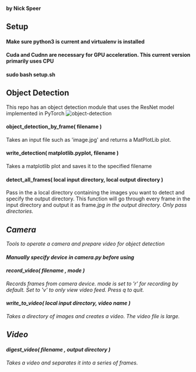 #### by Nick Speer

## Setup
#### Make sure python3 is current and virtualenv is installed
#### Cuda and Cudnn are necessary for GPU acceleration. This current version primarily uses CPU
#### sudo bash setup.sh

## Object Detection
This repo has an object detection module that uses the ResNet model implemented in PyTorch
![object-detection](https://github.com/nspeer12/Jimbo/blob/master/sample-output.jpg)

#### object_detection_by_frame( filename )
Takes an input file such as 'image.jpg' and returns a MatPlotLib plot.

#### write_detection( matplotlib.pyplot, filename )
Takes a matplotlib plot and saves it to the specified filename

#### detect_all_frames( local input directory, local output directory )
Pass in the a local directory containing the images you want to detect and specify the output directory. This function will go through every frame in the input directory and output it as frame<i>.jpg in the output directory. Only pass directories.


## Camera
Tools to operate a camera and prepare video for object detection

#### Manually specify device in camera.py before using

#### record_video( filename , mode )
Records frames from camera device.
mode is set to 'r' for recording by default. Set to 'v' to only view video feed.
Press q to quit.

#### write_to_video( local input directory, video name )
Takes a directory of images and creates a video.
The video file is large.

## Video
#### digest_video( filename , output directory )
Takes a video and separates it into a series of frames.
